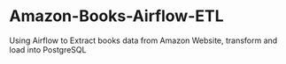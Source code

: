 # Amazon-Books-Airflow-ETL
Using Airflow to Extract books data from Amazon Website, transform and load into PostgreSQL

